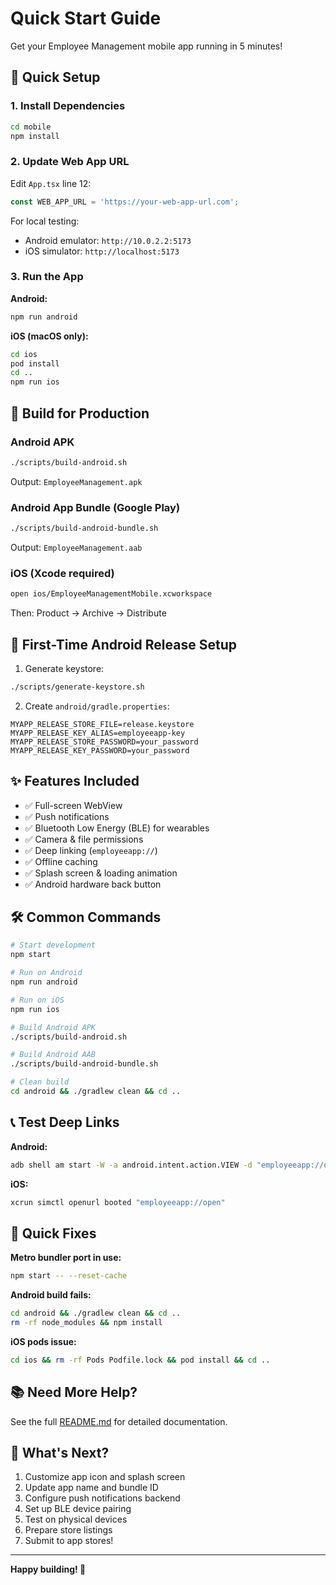 # Quick Start Guide

Get your Employee Management mobile app running in 5 minutes!

## 🚀 Quick Setup

### 1. Install Dependencies
```bash
cd mobile
npm install
```

### 2. Update Web App URL

Edit `App.tsx` line 12:
```typescript
const WEB_APP_URL = 'https://your-web-app-url.com';
```

For local testing:
- Android emulator: `http://10.0.2.2:5173`
- iOS simulator: `http://localhost:5173`

### 3. Run the App

**Android:**
```bash
npm run android
```

**iOS (macOS only):**
```bash
cd ios
pod install
cd ..
npm run ios
```

## 📱 Build for Production

### Android APK
```bash
./scripts/build-android.sh
```
Output: `EmployeeManagement.apk`

### Android App Bundle (Google Play)
```bash
./scripts/build-android-bundle.sh
```
Output: `EmployeeManagement.aab`

### iOS (Xcode required)
```bash
open ios/EmployeeManagementMobile.xcworkspace
```
Then: Product → Archive → Distribute

## 🔑 First-Time Android Release Setup

1. Generate keystore:
```bash
./scripts/generate-keystore.sh
```

2. Create `android/gradle.properties`:
```properties
MYAPP_RELEASE_STORE_FILE=release.keystore
MYAPP_RELEASE_KEY_ALIAS=employeeapp-key
MYAPP_RELEASE_STORE_PASSWORD=your_password
MYAPP_RELEASE_KEY_PASSWORD=your_password
```

## ✨ Features Included

- ✅ Full-screen WebView
- ✅ Push notifications
- ✅ Bluetooth Low Energy (BLE) for wearables
- ✅ Camera & file permissions
- ✅ Deep linking (`employeeapp://`)
- ✅ Offline caching
- ✅ Splash screen & loading animation
- ✅ Android hardware back button

## 🛠 Common Commands

```bash
# Start development
npm start

# Run on Android
npm run android

# Run on iOS
npm run ios

# Build Android APK
./scripts/build-android.sh

# Build Android AAB
./scripts/build-android-bundle.sh

# Clean build
cd android && ./gradlew clean && cd ..
```

## 📞 Test Deep Links

**Android:**
```bash
adb shell am start -W -a android.intent.action.VIEW -d "employeeapp://open" com.employeemanagementmobile
```

**iOS:**
```bash
xcrun simctl openurl booted "employeeapp://open"
```

## 🐛 Quick Fixes

**Metro bundler port in use:**
```bash
npm start -- --reset-cache
```

**Android build fails:**
```bash
cd android && ./gradlew clean && cd ..
rm -rf node_modules && npm install
```

**iOS pods issue:**
```bash
cd ios && rm -rf Pods Podfile.lock && pod install && cd ..
```

## 📚 Need More Help?

See the full [README.md](./README.md) for detailed documentation.

## 🎯 What's Next?

1. Customize app icon and splash screen
2. Update app name and bundle ID
3. Configure push notifications backend
4. Set up BLE device pairing
5. Test on physical devices
6. Prepare store listings
7. Submit to app stores!

---

**Happy building! 🚀**
